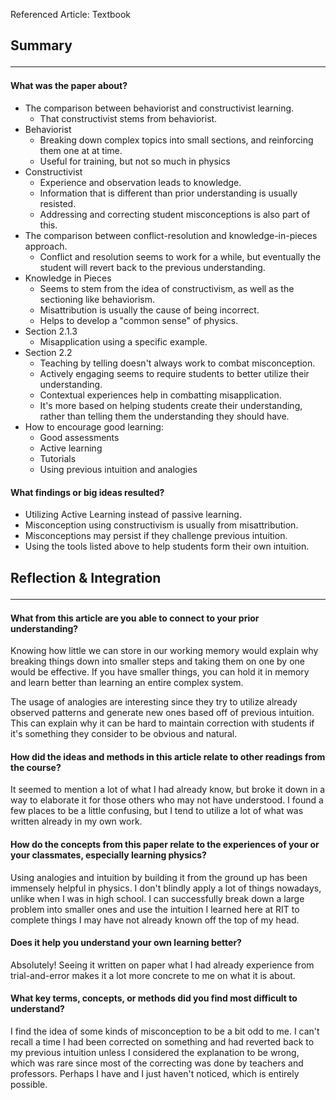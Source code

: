 Referenced Article: Textbook
## Summary<hr>
#### What was the paper about?
 - The comparison between behaviorist and constructivist learning.
	 - That constructivist stems from behaviorist.
 - Behaviorist
	 - Breaking down complex topics into small sections, and reinforcing them one at at time.
	 - Useful for training, but not so much in physics
 - Constructivist
	 - Experience and observation leads to knowledge.
	 - Information that is different than prior understanding is usually resisted.
	 - Addressing and correcting student misconceptions is also part of this.
 - The comparison between conflict-resolution and knowledge-in-pieces approach.
	 - Conflict and resolution seems to work for a while, but eventually the student will revert back to the previous understanding.
 - Knowledge in Pieces
	 - Seems to stem from the idea of constructivism, as well as the sectioning like behaviorism.
	 - Misattribution is usually the cause of being incorrect.
	 - Helps to develop a "common sense" of physics.
 - Section 2.1.3
	 - Misapplication using a specific example.
 - Section 2.2
	 - Teaching by telling doesn't always work to combat misconception.
	 - Actively engaging seems to require students to better utilize their understanding.
	 - Contextual experiences help in combatting misapplication.
	 - It's more based on helping students create their understanding, rather than telling them the understanding they should have.
 - How to encourage good learning:
	- Good assessments
	- Active learning
	- Tutorials
	- Using previous intuition and analogies
#### What findings or big ideas resulted?
 - Utilizing Active Learning instead of passive learning.
 - Misconception using constructivism is usually from misattribution.
 - Misconceptions may persist if they challenge previous intuition.
 - Using the tools listed above to help students form their own intuition.

## Reflection & Integration<hr>
#### What from this article are you able to connect to your prior understanding?
Knowing how little we can store in our working memory would explain why breaking things down into smaller steps and taking them on one by one would be effective. If you have smaller things, you can hold it in memory and learn better than learning an entire complex system.

The usage of analogies are interesting since they try to utilize already observed patterns and generate new ones based off of previous intuition. This can explain why it can be hard to maintain correction with students if it's something they consider to be obvious and natural.
#### How did the ideas and methods in this article relate to other readings from the course?
It seemed to mention a lot of what I had already know, but broke it down in a way to elaborate it for those others who may not have understood. I found a few places to be a little confusing, but I tend to utilize a lot of what was written already in my own work.
#### How do the concepts from this paper relate to the experiences of your or your classmates, especially learning physics?
Using analogies and intuition by building it from the ground up has been immensely helpful in physics. I don't blindly apply a lot of things nowadays, unlike when I was in high school. I can successfully break down a large problem into smaller ones and use the intuition I learned here at RIT to complete things I may have not already known off the top of my head.
#### Does it help you understand your own learning better?
Absolutely! Seeing it written on paper what I had already experience from trial-and-error makes it a lot more concrete to me on what it is about.
#### What key terms, concepts, or methods did you find most difficult to understand?
I find the idea of some kinds of misconception to be a bit odd to me. I can't recall a time I had been corrected on something and had reverted back to my previous intuition unless I considered the explanation to be wrong, which was rare since most of the correcting was done by teachers and professors. Perhaps I have and I just haven't noticed, which is entirely possible.